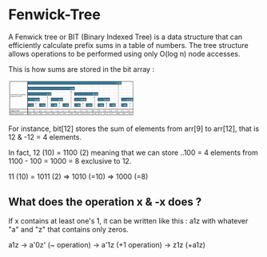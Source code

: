 # Fenwick-Tree

A Fenwick tree or BIT (Binary Indexed Tree) is a data structure that can efficiently calculate prefix sums in a table of numbers. The tree structure allows operations to be performed using only O(log n) node accesses.

This is how sums are stored in the bit array :

<img src="https://github.com/Melshine/Fenwick-Tree/blob/master/Images/fenwick%20tree.JPG?raw=true" width="50%">

For instance, bit[12] stores the sum of elements from arr[9] to arr[12], that is 12 & -12 = 4 elements.

In fact, 12 (10) = 1100 (2) meaning that we can store ..100 = 4 elements from 1100 - 100 = 1000 = 8 exclusive to 12.

11 (10) = 1011 (2) => 1010 (=10) => 1000 (=8)

## What does the operation x & -x does ?

If x contains at least one's 1, it can be written like this : a1z
with whatever "a" and "z" that contains only zeros.

a1z -> a'0z' (~ operation)
-> a'1z (+1 operation)
-> z1z (+a1z)
